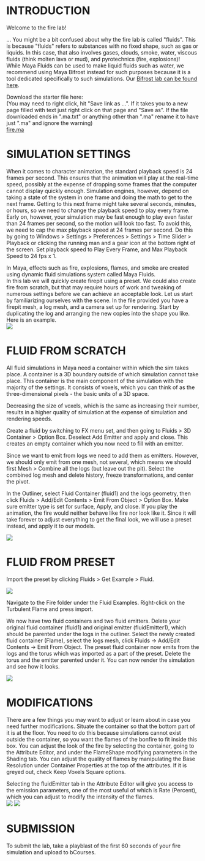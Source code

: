 # INTRODUCTION

Welcome to the fire lab!

... You might be a bit confused about why the fire lab is called "fluids". This is because "fluids" refers to substances with no fixed shape, such as gas or liquids.
In this case, that also involves gases, clouds, smoke, water, viscous fluids (think molten lava or mud), and pyrotechnics (fire, explosions)!  
While Maya Fluids can be used to make liquid fluids such as water, we recommend using Maya Bifrost instead for such purposes because it is a tool dedicated specifically to such simulations. Our [Bifrost lab can be found here](http://ucbugg.com/static/index.html#labsbifrost).

Download the starter file here:  
(You may need to right click, hit "Save link as ...". If it takes you to a new page filled with text just right click on that page and "Save as". If the file downloaded ends in ".ma.txt" or anything other than ".ma" rename it to have just ".ma" and ignore the warning)  
[fire.ma](fire.ma)

# SIMULATION SETTINGS

When it comes to character animation, the standard playback speed is 24 frames per second. This ensures that the animation will play at the real-time speed, possibly at the expense of dropping some frames that the computer cannot display quickly enough. Simulation engines, however, depend on taking a state of the system in one frame and doing the math to get to the next frame. Getting to this next frame might take several seconds, minutes, or hours, so we need to change the playback speed to play every frame. Early on, however, your simulation may be fast enough to play even faster than 24 frames per second, so the motion will look too fast. To avoid this, we need to cap the max playback speed at 24 frames per second. Do this by going to Windows > Settings > Preferences > Settings > Time Slider > Playback or clicking the running man and a gear icon at the bottom right of the screen. Set playback speed to Play Every Frame, and Max Playback Speed to 24 fps x 1.

In Maya, effects such as fire, explosions, flames, and smoke are created using dynamic fluid simulations system called Maya Fluids.  
In this lab we will quickly create firepit using a preset. We could also create fire from scratch, but that may require hours of work and tweaking of numerous settings before we can achieve an acceptable look. Let us start by familiarizing ourselves with the scene. In the file provided you have a firepit mesh, a log mesh, and a camera set up for rendering. Start by duplicating the log and arranging the new copies into the shape you like. Here is an example.  
![](fire_lab_one.png)

# FLUID FROM SCRATCH

All fluid simulations in Maya need a container within which the sim takes place. A container is a 3D boundary outside of which simulation cannot take place. This container is the main component of the simulation with the majority of the settings. It consists of voxels, which you can think of as the three-dimensional pixels - the basic units of a 3D space.

Decreasing the size of voxels, which is the same as increasing their number, results in a higher quality of simulation at the expense of simulation and rendering speeds.

Create a fluid by switching to FX menu set, and then going to Fluids > 3D Container > Option Box. Deselect Add Emitter and apply and close. This creates an empty container which you now need to fill with an emitter.

Since we want to emit from logs we need to add them as emitters. However, we should only emit from one mesh, not several, which means we should first Mesh > Combine all the logs (but leave out the pit). Select the combined log mesh and delete history, freeze transformations, and center the pivot.

In the Outliner, select Fluid Container (fluid1) and the logs geometry, then click Fluids > Add/Edit Contents > Emit From Object > Option Box. Make sure emitter type is set for surface, Apply, and close. If you play the animation, the fire would neither behave like fire nor look like it. Since it will take forever to adjust everything to get the final look, we will use a preset instead, and apply it to our models.

![](fire_lab_2.png)

# FLUID FROM PRESET

Import the preset by clicking Fluids > Get Example > Fluid.

![](fire_lab_3.png)

Navigate to the Fire folder under the Fluid Examples. Right-click on the Turbulent Flame and press import.

We now have two fluid containers and two fluid emitters. Delete your original fluid container (fluid1) and original emitter (fluidEmitter1), which should be parented under the logs in the outliner. Select the newly created fluid container (Flame), select the logs mesh, click Fluids -> Add/Edit Contents -> Emit From Object. The preset fluid container now emits from the logs and the torus which was imported as a part of the preset. Delete the torus and the emitter parented under it. You can now render the simulation and see how it looks.

![](fire_lab_4.png)

# MODIFICATIONS

There are a few things you may want to adjust or learn about in case you need further modifications. Situate the container so that the bottom part of it is at the floor. You need to do this because simulations cannot exist outside the container, so you want the flames of the bonfire to fit inside this box. You can adjust the look of the fire by selecting the container, going to the Attribute Editor, and under the FlameShape modifying parameters in the Shading tab.
You can adjust the quality of flames by manipulating the Base Resolution under Container Properties at the top of the attributes. If it is greyed out, check Keep Voxels Square options.

Selecting the fluidEmitter tab in the Attribute Editor will give you access to the emission parameters, one of the most useful of which is Rate (Percent), which you can adjust to modify the intensity of the flames.  
![](fire_lab_rate1.png)
![](fire_lab_rate2.png)

# SUBMISSION

To submit the lab, take a playblast of the first 60 seconds of your fire simulation and upload to bCourses.
